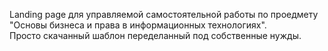 Landing page для управляемой самостоятельной работы по проедмету "Основы бизнеса и права в информационных технологиях".  
Просто скачанный шаблон переделанный под собственные нужды.
